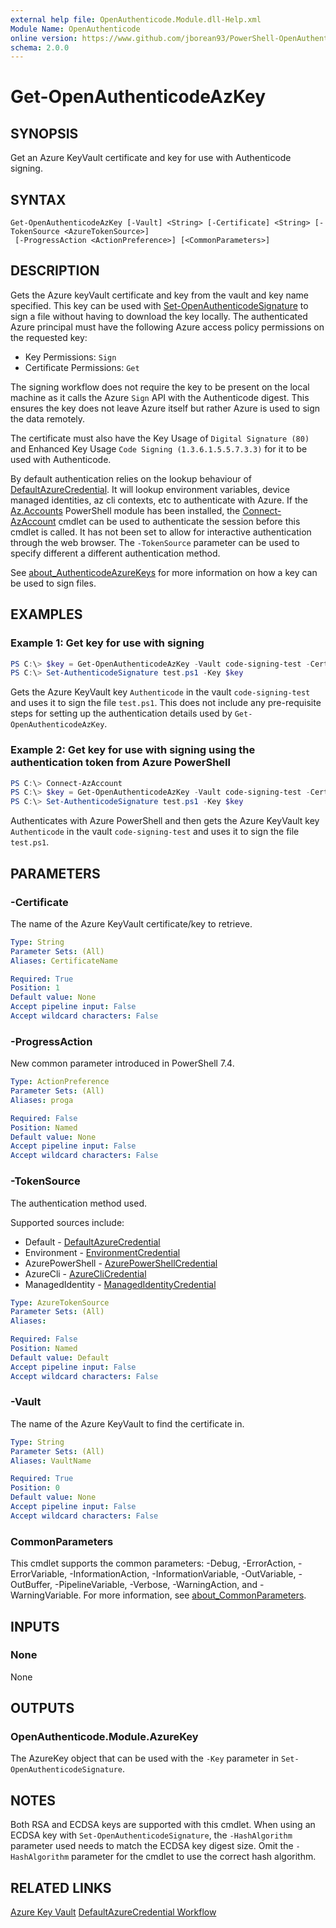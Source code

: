 ```yaml
---
external help file: OpenAuthenticode.Module.dll-Help.xml
Module Name: OpenAuthenticode
online version: https://www.github.com/jborean93/PowerShell-OpenAuthenticode/blob/main/docs/en-US/Get-OpenAuthenticodeAzKey.md
schema: 2.0.0
---
```


# Get-OpenAuthenticodeAzKey

## SYNOPSIS
Get an Azure KeyVault certificate and key for use with Authenticode signing.

## SYNTAX

```
Get-OpenAuthenticodeAzKey [-Vault] <String> [-Certificate] <String> [-TokenSource <AzureTokenSource>]
 [-ProgressAction <ActionPreference>] [<CommonParameters>]
```

## DESCRIPTION
Gets the Azure keyVault certificate and key from the vault and key name specified.
This key can be used with [Set-OpenAuthenticodeSignature](./Set-OpenAuthenticodeSignature.md) to sign a file without having to download the key locally.
The authenticated Azure principal must have the following Azure access policy permissions on the requested key:

* Key Permissions: `Sign`
* Certificate Permissions: `Get`

The signing workflow does not require the key to be present on the local machine as it calls the Azure `Sign` API with the Authenticode digest.
This ensures the key does not leave Azure itself but rather Azure is used to sign the data remotely.

The certificate must also have the Key Usage of `Digital Signature (80)` and Enhanced Key Usage `Code Signing (1.3.6.1.5.5.7.3.3)` for it to be used with Authenticode.

By default authentication relies on the lookup behaviour of [DefaultAzureCredential](https://learn.microsoft.com/en-us/dotnet/api/overview/azure/identity-readme?view=azure-dotnet).
It will lookup environment variables, device managed identities, az cli contexts, etc to authenticate with Azure.
If the [Az.Accounts](https://www.powershellgallery.com/packages/Az.Accounts/) PowerShell module has been installed, the [Connect-AzAccount](https://learn.microsoft.com/en-us/powershell/module/az.accounts/connect-azaccount?view=azps-10.2.0) cmdlet can be used to authenticate the session before this cmdlet is called.
It has not been set to allow for interactive authentication through the web browser.
The `-TokenSource` parameter can be used to specify different a different authentication method.

See [about_AuthenticodeAzureKeys](./about_AuthenticodeAzureKeys.md) for more information on how a key can be used to sign files.

## EXAMPLES

### Example 1: Get key for use with signing
```powershell
PS C:\> $key = Get-OpenAuthenticodeAzKey -Vault code-signing-test -Certificate Authenticode
PS C:\> Set-AuthenticodeSignature test.ps1 -Key $key
```

Gets the Azure KeyVault key `Authenticode` in the vault `code-signing-test` and uses it to sign the file `test.ps1`.
This does not include any pre-requisite steps for setting up the authentication details used by `Get-OpenAuthenticodeAzKey`.

### Example 2: Get key for use with signing using the authentication token from Azure PowerShell
```powershell
PS C:\> Connect-AzAccount
PS C:\> $key = Get-OpenAuthenticodeAzKey -Vault code-signing-test -Certificate Authenticode -AuthenticationMethod AzurePowerShell
PS C:\> Set-AuthenticodeSignature test.ps1 -Key $key
```

Authenticates with Azure PowerShell and then gets the Azure KeyVault key `Authenticode` in the vault `code-signing-test` and uses it to sign the file `test.ps1`.

## PARAMETERS

### -Certificate
The name of the Azure KeyVault certificate/key to retrieve.

```yaml
Type: String
Parameter Sets: (All)
Aliases: CertificateName

Required: True
Position: 1
Default value: None
Accept pipeline input: False
Accept wildcard characters: False
```

### -ProgressAction
New common parameter introduced in PowerShell 7.4.

```yaml
Type: ActionPreference
Parameter Sets: (All)
Aliases: proga

Required: False
Position: Named
Default value: None
Accept pipeline input: False
Accept wildcard characters: False
```

### -TokenSource
The authentication method used.

Supported sources include:
* Default - [DefaultAzureCredential](https://learn.microsoft.com/en-us/dotnet/api/azure.identity.defaultazurecredential?view=azure-dotnet)
* Environment - [EnvironmentCredential](https://learn.microsoft.com/en-us/dotnet/api/azure.identity.environmentcredential?view=azure-dotnet)
* AzurePowerShell - [AzurePowerShellCredential](https://learn.microsoft.com/en-us/dotnet/api/azure.identity.azurepowershellcredential?view=azure-dotnet)
* AzureCli - [AzureCliCredential](https://learn.microsoft.com/en-us/dotnet/api/azure.identity.azureclicredential?view=azure-dotnet)
* ManagedIdentity - [ManagedIdentityCredential](https://learn.microsoft.com/en-us/dotnet/api/azure.identity.managedidentitycredential?view=azure-dotnet)

```yaml
Type: AzureTokenSource
Parameter Sets: (All)
Aliases:

Required: False
Position: Named
Default value: Default
Accept pipeline input: False
Accept wildcard characters: False
```

### -Vault
The name of the Azure KeyVault to find the certificate in.

```yaml
Type: String
Parameter Sets: (All)
Aliases: VaultName

Required: True
Position: 0
Default value: None
Accept pipeline input: False
Accept wildcard characters: False
```

### CommonParameters
This cmdlet supports the common parameters: -Debug, -ErrorAction, -ErrorVariable, -InformationAction, -InformationVariable, -OutVariable, -OutBuffer, -PipelineVariable, -Verbose, -WarningAction, and -WarningVariable. For more information, see [about_CommonParameters](http://go.microsoft.com/fwlink/?LinkID=113216).

## INPUTS

### None
None

## OUTPUTS

### OpenAuthenticode.Module.AzureKey
The AzureKey object that can be used with the `-Key` parameter in `Set-OpenAuthenticodeSignature`.

## NOTES
Both RSA and ECDSA keys are supported with this cmdlet.
When using an ECDSA key with `Set-OpenAuthenticodeSignature`, the `-HashAlgorithm` parameter used needs to match the ECDSA key digest size.
Omit the `-HashAlgorithm` parameter for the cmdlet to use the correct hash algorithm.

## RELATED LINKS

[Azure Key Vault](https://azure.microsoft.com/en-au/products/key-vault/)
[DefaultAzureCredential Workflow](https://learn.microsoft.com/en-us/dotnet/api/overview/azure/identity-readme?view=azure-dotnet)

